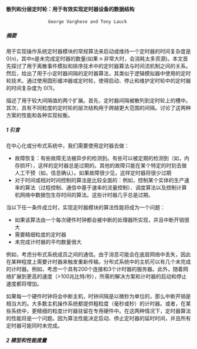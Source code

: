 #### 	  散列和分层定时轮：用于有效实现定时器设备的数据结构

					George Varghese and Tony Lauck 

##### 摘要

用于实现操作系统定时器模块的常规算法来启动或维持一个定时器的时间复杂度是0(n)，其中n是未完成定时器的数量(如果 n 非常大时，会消耗太多资源)。本文首先探讨了用于离散事件模拟和排序技术中的定时器算法与时间流机制之间的关系。然后，给出了用于小定时器间隔的定时器算法，其类似于逻辑模拟器中使用的定时轮技术。通过使用圆形缓冲器或定时轮，使得启动、停止和维护定时轮中的定时器的时间复杂度为 0(1)。

描述了用于较大间隔值的两个扩展。首先，定时器间隔被散列到定时轮上的槽中。其次，具有不同粒度的定时轮的层次结构用于跨越更大范围的间隔。讨论了这两种方案的性能和各种实现权衡。

##### 1 引言

在中心化或分布式系统中，我们需要使用定时器去做：

- 故障恢复：有些故障无法被异步的检测到。有些可以被定期的检测到（如，内存损坏），这样的定时器总是过期的。其他的故障只能在某个特定的时刻去做人工干预（如，信息确认）。如果故障很少见，这样定时器将很少过期
- 对于时间或相对时间控制的算法是比较全面的：例如，控制某个实体的生产速率的算法（过程控制、通信中基于速率的流量控制）、调度算法以及控制计算机网络中数据包生存时间的算法。这些计时器几乎总是过期。

当以下任一条件成立时，实现定时器模块的算法性能将成为一个问题：

- 如果该算法由一个每次硬件时钟都会被中断的处理器所实现，并且中断开销很大
- 需要精细粒度的定时器
- 未完成计时器的平均数量很大

例如，考虑分布式系统成员之间的通信。由于消息可能会在底层网络中丢失，因此在某种程度上需要计时器来触发重新传输。分布式系统中的主机可以有几个未完成的计时器。例如，考虑一个具有200个连接和3个计时器的服务器。此外，随着网络扩展到更高的速度（>100兆比特/秒），所需的解决方案和计时器的启动和停止速度都将增加。

如果每一个硬件时钟将会中断主机，时钟间隔是以微秒为单位的，那么中断开销是相当大的。大多数主机操作系统都提供粗粒度（毫秒或秒）的计时器。或者，在某些系统中，更精细的粒度计时器驻留在专用硬件中。在这两种情况下，定时器算法的性能将是一个问题。因为算法性能决定启动、停止定时器的延时时间，并且所有定时器可能同时未完成。

##### 2 模型和性能度量

